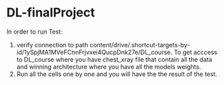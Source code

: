 # DL-finalProject
In order to run Test:
1. verify connection to path content/drive/.shortcut-targets-by-id/1ySpjMA1MVeFCnnFrjvxei4QucpDnk27e/DL_course. To get acccess to DL_course where you have chest_xray file that contain all the data and winning architecture where you have all the models weights.
2. Run all the cells one by one and you will have the the result of the test.

